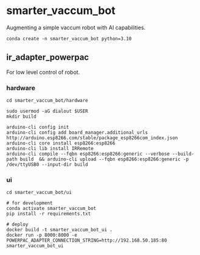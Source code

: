 # smarter_vaccum_bot

Augmenting a simple vaccum robot with AI capabilities.

```
conda create -n smarter_vaccum_bot python=3.10
```

## ir_adapter_powerpac
For low level control of robot.

### hardware
```
cd smarter_vaccum_bot/hardware

sudo usermod -aG dialout $USER
mkdir build

arduino-cli config init
arduino-cli config add board_manager.additional_urls http://arduino.esp8266.com/stable/package_esp8266com_index.json 
arduino-cli core install esp8266:esp8266
arduino-cli lib install IRRemote
arduino-cli compile --fqbn esp8266:esp8266:generic --verbose --build-path build  && arduino-cli upload --fqbn esp8266:esp8266:generic -p /dev/ttyUSB0 --input-dir build
```

### ui
```
cd smarter_vaccum_bot/ui

# for development
conda activate smarter_vaccum_bot
pip install -r requirements.txt

# deploy
docker build -t smarter_vaccum_bot_ui .
docker run -p 8000:8000 -e POWERPAC_ADAPTER_CONNECTION_STRING=http://192.168.50.185:80 smarter_vaccum_bot_ui
```

